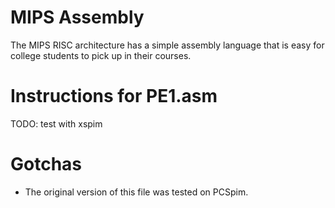 # MIPS Assembly

The MIPS RISC architecture has a simple assembly language that is easy for college students to pick up in their courses.

# Instructions for PE1.asm

TODO: test with xspim

# Gotchas

* The original version of this file was tested on PCSpim.
